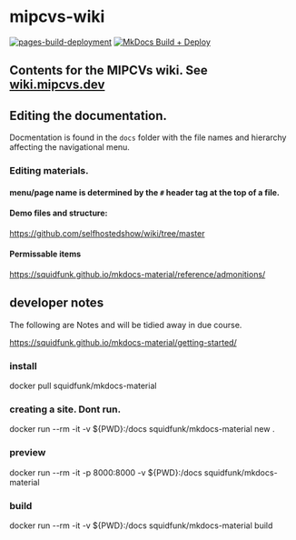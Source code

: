 # mipcvs-wiki
[![pages-build-deployment](https://github.com/WCRP-CMIP/mipcvs-wiki/actions/workflows/pages/pages-build-deployment/badge.svg?branch=production)](https://github.com/WCRP-CMIP/mipcvs-wiki/actions/workflows/pages/pages-build-deployment)
[![MkDocs Build + Deploy](https://github.com/WCRP-CMIP/mipcvs-wiki/actions/workflows/deploy.yml/badge.svg?branch=main)](https://github.com/WCRP-CMIP/mipcvs-wiki/actions/workflows/deploy.yml)


Contents for the MIPCVs wiki. See [wiki.mipcvs.dev](https://wiki.mipcvs.dev/)
---


## Editing the documentation.
Docmentation is found in the `docs` folder with the file names and hierarchy affecting the navigational menu. 

### Editing materials. 

#### menu/page name is determined by the `#` header tag at the top of a file. 

#### Demo files and structure: 
https://github.com/selfhostedshow/wiki/tree/master

#### Permissable items
https://squidfunk.github.io/mkdocs-material/reference/admonitions/




## developer notes
The following are Notes and will be tidied away in due course. 

https://squidfunk.github.io/mkdocs-material/getting-started/



### install
docker pull squidfunk/mkdocs-material

### creating a site. Dont run.
docker run --rm -it -v ${PWD}:/docs squidfunk/mkdocs-material new .

### preview 
docker run --rm -it -p 8000:8000 -v ${PWD}:/docs squidfunk/mkdocs-material

### build 

docker run --rm -it -v ${PWD}:/docs squidfunk/mkdocs-material build
